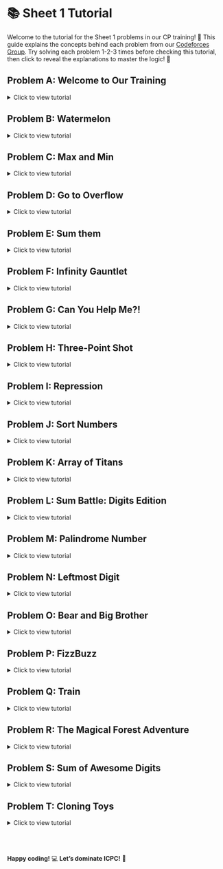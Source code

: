 # 📚 Sheet 1 Tutorial

Welcome to the tutorial for the Sheet 1 problems in our CP training! 🚀 This guide explains the concepts behind each problem from our [Codeforces Group](https://codeforces.com/group/elwkSKiCvi/contests). Try solving each problem 1-2-3 times before checking this tutorial, then click to reveal the explanations to master the logic! 🌟

## Problem A: Welcome to Our Training
<details>
<summary>Click to view tutorial</summary>

- The program uses `cout` to print "Welcome to Our Training" followed by a newline. No input is needed, making it a great starting point!
</details>

## Problem B: Watermelon
<details>
<summary>Click to view tutorial</summary>

- The weight `w` must be even and greater than 2 to allow splitting into two non-zero integers. The code checks `w % 2 == 0 && w != 2` and outputs "YES" or "NO" accordingly.
</details>

## Problem C: Max and Min
<details>
<summary>Click to view tutorial</summary>
  
- The `min({a, b, c})` and `max({a, b, c})` functions compare three integers and return the smallest and largest, respectively. The solution prints them with a space between.
</details>

## Problem D: Go to Overflow
<details>
<summary>Click to view tutorial</summary>
 
- The program uses `long long` to store large products of `a` and `b`. Be cautious: this might overflow for very large inputs, but for this problem, it simply outputs the result.
</details>

## Problem E: Sum them
<details>
<summary>Click to view tutorial</summary>

- Using `long long` ensures the sum can handle larger values. The program reads `a` and `b`, computes their sum, and prints it.
</details>

## Problem F: Infinity Gauntlet
<details>
<summary>Click to view tutorial</summary>
 
- For each input `x`, the code outputs `x / 2` followed by ".0" if `x` is even (integer division) or ".5" if odd (to indicate a decimal). This simulates a fun division rule!
</details>

## Problem G: Can You Help Me?!
<details>
<summary>Click to view tutorial</summary>

- If `n` is not divisible by 5, it’s "NO". Otherwise, it calculates `n / 15` and adds 1 if there’s a remainder (i.e., `n % 15 != 0`), representing groups.
</details>

## Problem H: Three-Point Shot
<details>
<summary>Click to view tutorial</summary>

- If the minimum of `x` and `y` plus 3 is greater than the maximum, it’s "Yes" (a geometric or game rule). Otherwise, "No".
</details>

## Problem I: Repression
<details>
<summary>Click to view tutorial</summary>
 
- The code calculates `a + b + c - min({a, b, c})` to exclude the smallest number, giving the sum of the other two.
</details>

## Problem J: Sort Numbers
<details>
<summary>Click to view tutorial</summary>
 
- Finds the minimum (`mn`), maximum (`mx`), and middle value (`sum - mn - mx`) to sort. Then prints the sorted order and original input.
</details>

## Problem K: Array of Titans
<details>
<summary>Click to view tutorial</summary>
 
- Read `n` numbers and compute their sum using a `long long` to handle large values. The code accumulates each input `x` into `sum` and prints the result.
</details>

## Problem L: Sum Battle: Digits Edition
<details>
<summary>Click to view tutorial</summary>

- For `n` numbers, add single-digit numbers (`x < 10`) to `single` and double-digit numbers to `dble`. If the sums differ, output "Alice wins"; otherwise, "Bob wins". Note: Initialize `single` and `dble` to 0 to avoid undefined behavior.
</details>

## Problem M: Palindrome Number
<details>
<summary>Click to view tutorial</summary>

- If the input `x` is negative, it’s not a palindrome ("False"). Otherwise, reverse `x` by extracting digits (`x % 10`) and building `rvs`. Compare `rvs` with the original `org` to output "True" or "False".
</details>

## Problem N: Leftmost Digit
<details>
<summary>Click to view tutorial</summary>
  
- Keep dividing `n` by 10 until it becomes 0, storing the last non-zero digit (`rem`). This gives the leftmost digit, which is then printed.
</details>

## Problem O: Bear and Big Brother
<details>
<summary>Click to view tutorial</summary>

- Given `a` and `b`, multiply `a` by 3 and `b` by 2 each iteration until `a > b`. Count the iterations (`cnt`) and output it.
</details>

## Problem P: FizzBuzz
<details>
<summary>Click to view tutorial</summary>

- For each number `i` from 1 to `n`, print:  
  - "Fizz" if divisible by `x` but not `y`.  
  - "Buzz" if divisible by `y` but not `x`.  
  - "FizzBuzz" if divisible by both.  
  - The number itself if divisible by neither. The code uses modulo (`%`) to check divisibility.
</details>

## Problem Q: Train
<details>
<summary>Click to view tutorial</summary>

- Given `n` total seats and current position `i`, the number of seats from `i` to the end is `n - i + 1`. The code computes and prints this directly.
</details>

## Problem R: The Magical Forest Adventure
<details>
<summary>Click to view tutorial</summary>
 
- For `n` numbers, if a number `x` is even, add `x/2` to `sum` if `x > 10`, otherwise add `x`. Odd numbers are ignored. Output the final sum.
</details>

## Problem S: Sum of Awesome Digits
<details>
<summary>Click to view tutorial</summary>

- Extract each digit of `n` using modulo (`n % 10`). If the digit is odd (`rem & 1`), add it to `sum`. Continue dividing `n` by 10 until it’s 0, then print `sum`.
</details>

## Problem T: Cloning Toys
<details>
<summary>Click to view tutorial</summary>

- Given `a` copies and `b` originals, set `copies = b - 1` and `original = b - 1`. Check if `copies != a` and either `copies > a` or `(a - copies)` is odd. If true, output "No"; otherwise, "Yes".
</details>

<br>
<br>
<br>

**Happy coding!** 💻 **Let’s dominate ICPC!** 🥇

